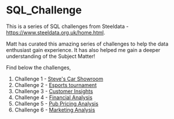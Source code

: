# SQL_Challenge

This is a series of SQL challenges from Steeldata - https://www.steeldata.org.uk/home.html.

Matt has curated this amazing series of challenges to help the data enthusiast gain experience. It has also helped me gain a deeper understanding of the Subject Matter! 

Find below the challenges,

1. Challenge 1 - [Steve's Car Showroom](Steve%27s%20Car%20Showroom.md)
2. Challenge 2 - [Esports tournament](esports%20tournament.md)
3. Challenge 3 - [Customer Insights](Customer_Insights.md)
4. Challenge 4 - [Financial Analysis](Financial_Analysis.md)
5. Challenge 5 - [Pub Pricing Analysis](Pub%20Pricing%20Analysis.md)
6. Challenge 6 - [Marketing Analysis](Marketing%20Analysis.md)
